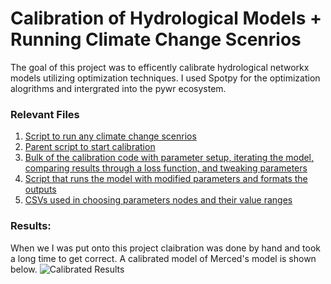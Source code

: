 # Calibration of Hydrological Models + Running Climate Change Scenrios

The goal of this project was to efficently calibrate hydrological networkx models utilizing optimization techniques. I used Spotpy for the optimization alogrithms and intergrated into the pywr ecosystem.

### Relevant Files
1. [Script to run any climate change scenrios](https://github.com/GateauXD/waterlp-pywr2/blob/master/examples/run_climate_change.py)
2. [Parent script to start calibration](https://github.com/GateauXD/waterlp-pywr2/blob/master/examples/Merced_Model/calibrate_model.py)
3. [Bulk of the calibration code with parameter setup, iterating the model, comparing results through a loss function, and tweaking parameters](https://github.com/GateauXD/waterlp-pywr2/blob/master/examples/Merced_Model/spot_setup_merced.py)
4. [Script that runs the model with modified parameters and formats the outputs](https://github.com/GateauXD/waterlp-pywr2/blob/master/examples/Merced_Model/run_merced_model.py)
5. [CSVs used in choosing parameters nodes and their value ranges](https://github.com/GateauXD/waterlp-pywr2/tree/master/examples/Merced_Model/merced/input_csvs)

### Results:

When we I was put onto this project claibration was done by hand and took a long time to get correct. A calibrated model of Merced's model is shown below. 
![Calibrated Results](https://raw.githubusercontent.com/GateauXD/waterlp-pywr2/master/examples/Merced_Model/Figures/Lake%20McClure%20Storage%20Value.png)
